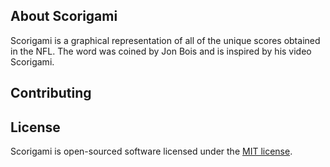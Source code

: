 <p align="center"><!-- logo --></p>

<p align="center">
<!-- status boxes -->
</p>

## About Scorigami

Scorigami is a graphical representation of all of the unique scores obtained in the NFL. The word was coined by Jon Bois and is inspired by his video Scorigami.

## Contributing


## License

Scorigami is open-sourced software licensed under the [MIT license](http://opensource.org/licenses/MIT).

